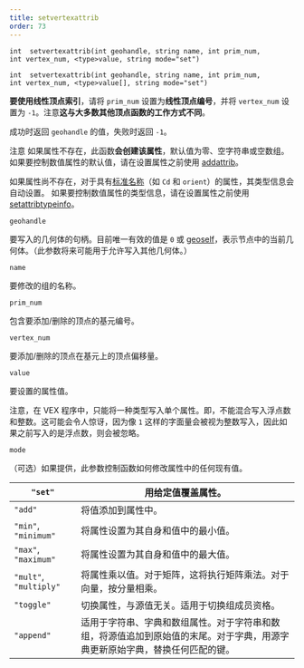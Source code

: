 ```yaml
---
title: setvertexattrib
order: 73
---
```


`int  setvertexattrib(int geohandle, string name, int prim_num, int vertex_num, <type>value, string mode="set")`

`int  setvertexattrib(int geohandle, string name, int prim_num, int vertex_num, <type>value[], string mode="set")`

**要使用线性顶点索引**，请将 `prim_num` 设置为**线性顶点编号**，并将 `vertex_num` 设置为 `-1`。注意**这与大多数其他顶点函数的工作方式不同**。

成功时返回 `geohandle` 的值，失败时返回 `-1`。

注意
如果属性不存在，此函数**会创建该属性**，默认值为零、空字符串或空数组。
如果要控制数值属性的默认值，请在设置属性之前使用 [addattrib](/zh-cn/houdini-vex/attributes-and-intrinsics/addattrib "向几何体添加属性。")。

如果属性尚不存在，对于具有[标准名称](/zh-cn/houdini-vex/snippets.html#known)（如 `Cd` 和 `orient`）的属性，其类型信息会自动设置。
如果要控制数值属性的类型信息，请在设置属性之前使用 [setattribtypeinfo](/zh-cn/houdini-vex/attributes-and-intrinsics/setattribtypeinfo "设置几何体中属性的含义。")。

`geohandle`

要写入的几何体的句柄。目前唯一有效的值是 `0` 或 [geoself](/zh-cn/houdini-vex/geometry/geoself "返回当前几何体的句柄。")，表示节点中的当前几何体。（此参数将来可能用于允许写入其他几何体。）

`name`

要修改的组的名称。

`prim_num`

包含要添加/删除的顶点的基元编号。

`vertex_num`

要添加/删除的顶点在基元上的顶点偏移量。

`value`

要设置的属性值。

注意，在 VEX 程序中，只能将一种类型写入单个属性。即，不能混合写入浮点数和整数。这可能会令人惊讶，因为像 `1` 这样的字面量会被视为整数写入，因此如果之前写入的是浮点数，则会被忽略。

`mode`

（可选）如果提供，此参数控制函数如何修改属性中的任何现有值。

| `"set"` | 用给定值覆盖属性。 |
| --- | --- |
| `"add"` | 将值添加到属性中。 |
| `"min"`, `"minimum"` | 将属性设置为其自身和值中的最小值。 |
| `"max"`, `"maximum"` | 将属性设置为其自身和值中的最大值。 |
| `"mult"`, `"multiply"` | 将属性乘以值。对于矩阵，这将执行矩阵乘法。对于向量，按分量相乘。 |
| `"toggle"` | 切换属性，与源值无关。适用于切换组成员资格。 |
| `"append"` | 适用于字符串、字典和数组属性。对于字符串和数组，将源值追加到原始值的末尾。对于字典，用源字典更新原始字典，替换任何匹配的键。 |
